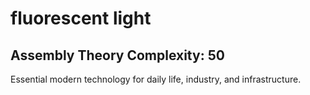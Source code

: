 # fluorescent light

## Assembly Theory Complexity: 50
Essential modern technology for daily life, industry, and infrastructure.
